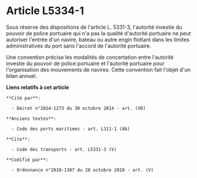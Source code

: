 # Article L5334-1

Sous réserve des dispositions de l'article L. 5331-3, l'autorité investie du pouvoir de police portuaire qui n'a pas la
qualité d'autorité portuaire ne peut autoriser l'entrée d'un navire, bateau ou autre engin flottant dans les limites
administratives du port sans l'accord de l'autorité portuaire. 

Une convention précise les modalités de concertation entre l'autorité investie du pouvoir de police portuaire et l'autorité
portuaire pour l'organisation des mouvements de navires. Cette convention fait l'objet d'un bilan annuel.

**Liens relatifs à cet article**

	**Cité par**:

	  - Décret n°2014-1273 du 30 octobre 2014 - art. (VD)

	**Anciens textes**:

	  - Code des ports maritimes - art. L311-1 (Ab)

	**Cite**:

	  - Code des transports - art. L5331-3 (V)

	**Codifié par**:

	  - Ordonnance n°2010-1307 du 28 octobre 2010 - art. (V)
